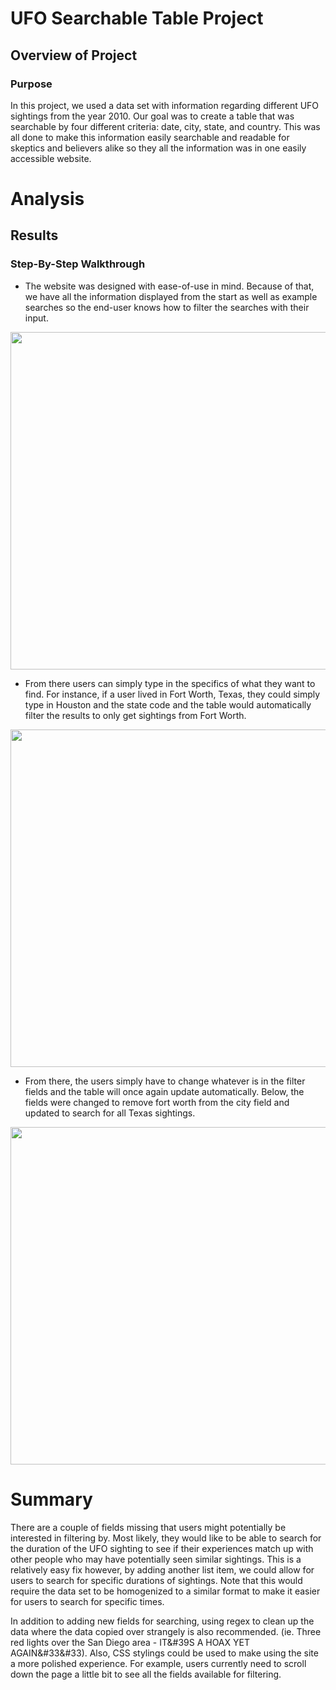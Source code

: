 # UFO Searchable Table Project

## Overview of Project


### Purpose

In this project, we used a data set with information regarding different UFO sightings from the year 2010. Our goal was to create a table that was searchable by four different criteria: date, city, state, and country. This was all done to make this information easily searchable and readable for skeptics and believers alike so they all the information was in one easily accessible website.

# Analysis


## Results
### Step-By-Step Walkthrough
- The website was designed with ease-of-use in mind. Because of that, we have all the information displayed from the start as well as example searches so the end-user knows how to filter the searches with their input. 

<p align="center">
<img width="960" height="540" src="https://user-images.githubusercontent.com/85508764/131146496-e96cf3d4-8f77-4b9f-9091-169b10b0ce87.png">
</p>

- From there users can simply type in the specifics of what they want to find. For instance, if a user lived in Fort Worth, Texas, they could simply type in Houston and the state code and the table would automatically filter the results to only get sightings from Fort Worth.

<p align="center">
<img width="960" height="540" src="https://user-images.githubusercontent.com/85508764/131146849-a40a86d5-6beb-4c65-8816-14bda969d8c4.png">
</p>

- From there, the users simply have to change whatever is in the filter fields and the table will once again update automatically. Below, the fields were changed to remove fort worth from the city field and updated to search for all Texas sightings.

<p align="center">
<img width="960" height="540" src="https://user-images.githubusercontent.com/85508764/131146902-096ef878-919f-4517-a76d-acd31dd3514b.png">
</p>





# Summary

There are a couple of fields missing that users might potentially be interested in filtering by. Most likely, they would like to be able to search for the duration of the UFO sighting to see if their experiences match up with other people who may have potentially seen similar sightings. This is a relatively easy fix however, by adding another list item, we could allow for users to search for specific durations of sightings. Note that this would require the data set to be homogenized to a similar format to make it easier for users to search for specific times. 

In addition to adding new fields for searching, using regex to clean up the data where the data copied over strangely is also recommended. (ie. Three red lights over the San Diego area - IT&#39S A HOAX YET AGAIN&#33&#33). Also, CSS stylings could be used to make using the site a more polished experience. For example, users currently need to scroll down the page a little bit to see all the fields available for filtering.
